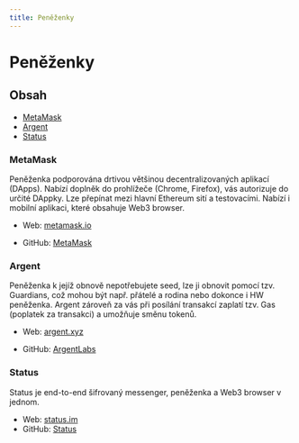 ```yaml
---
title: Peněženky
---
```


# Peněženky



## Obsah

- [MetaMask](#MetaMask)
- [Argent](#Argent)
- [Status](#Status)



### MetaMask

Peněženka podporována drtivou většinou decentralizovaných aplikací (DApps). Nabízí doplněk do prohlížeče (Chrome, Firefox), vás autorizuje do určité DAppky. Lze přepínat mezi hlavní Ethereum sití a testovacími. Nabízí i mobilní aplikaci, které obsahuje Web3 browser.

- Web: [metamask.io](https://metamask.io/)

- GitHub: [MetaMask](https://github.com/MetaMask)



### Argent

Peněženka k jejíž obnově nepotřebujete seed, lze ji obnovit pomocí tzv. Guardians, což mohou být např. přátelé a rodina nebo dokonce i HW peněženka. Argent zároveň za vás při posílání transakcí zaplatí tzv. Gas (poplatek za transakci) a umožňuje směnu tokenů.

- Web: [argent.xyz](https://www.argent.xyz/)

- GitHub: [ArgentLabs](https://github.com/argentlabs)



### Status

Status je end-to-end šifrovaný messenger, peněženka a Web3 browser v jednom.

- Web: [status.im](https://status.im/)
- GitHub: [Status](https://github.com/status-im)

